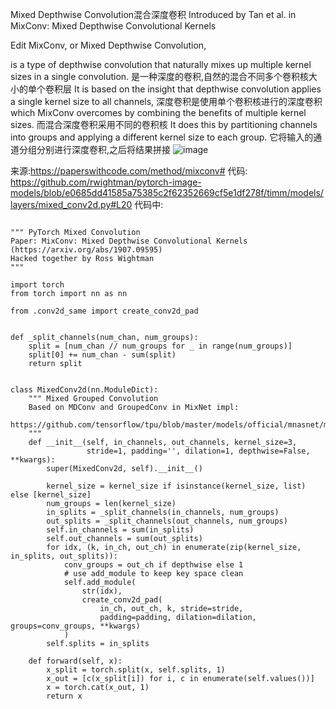 Mixed Depthwise Convolution混合深度卷积
Introduced by Tan et al. in MixConv: Mixed Depthwise Convolutional Kernels
 
 Edit
MixConv, or Mixed Depthwise Convolution, 

is a type of depthwise convolution that naturally mixes up multiple kernel sizes in a single convolution.
是一种深度的卷积,自然的混合不同多个卷积核大小的单个卷积层
It is based on the insight that depthwise convolution applies a single kernel size to all channels, 
深度卷积是使用单个卷积核进行的深度卷积
which MixConv overcomes by combining the benefits of multiple kernel sizes. 
而混合深度卷积采用不同的卷积核
It does this by partitioning channels into groups and applying a different kernel size to each group.
它将输入的通道分组分别进行深度卷积,之后将结果拼接
![image](https://user-images.githubusercontent.com/84374554/135973905-c9d77d84-aee1-4268-873e-bafea63eea37.png)

来源:https://paperswithcode.com/method/mixconv#
代码:
https://github.com/rwightman/pytorch-image-models/blob/e0685dd41585a75385c2f62352669cf5e1df278f/timm/models/layers/mixed_conv2d.py#L20
代码中:
```

""" PyTorch Mixed Convolution
Paper: MixConv: Mixed Depthwise Convolutional Kernels (https://arxiv.org/abs/1907.09595)
Hacked together by Ross Wightman
"""

import torch
from torch import nn as nn

from .conv2d_same import create_conv2d_pad


def _split_channels(num_chan, num_groups):
    split = [num_chan // num_groups for _ in range(num_groups)]
    split[0] += num_chan - sum(split)
    return split


class MixedConv2d(nn.ModuleDict):
    """ Mixed Grouped Convolution
    Based on MDConv and GroupedConv in MixNet impl:
      https://github.com/tensorflow/tpu/blob/master/models/official/mnasnet/mixnet/custom_layers.py
    """
    def __init__(self, in_channels, out_channels, kernel_size=3,
                 stride=1, padding='', dilation=1, depthwise=False, **kwargs):
        super(MixedConv2d, self).__init__()

        kernel_size = kernel_size if isinstance(kernel_size, list) else [kernel_size]
        num_groups = len(kernel_size)
        in_splits = _split_channels(in_channels, num_groups)
        out_splits = _split_channels(out_channels, num_groups)
        self.in_channels = sum(in_splits)
        self.out_channels = sum(out_splits)
        for idx, (k, in_ch, out_ch) in enumerate(zip(kernel_size, in_splits, out_splits)):
            conv_groups = out_ch if depthwise else 1
            # use add_module to keep key space clean
            self.add_module(
                str(idx),
                create_conv2d_pad(
                    in_ch, out_ch, k, stride=stride,
                    padding=padding, dilation=dilation, groups=conv_groups, **kwargs)
            )
        self.splits = in_splits

    def forward(self, x):
        x_split = torch.split(x, self.splits, 1)
        x_out = [c(x_split[i]) for i, c in enumerate(self.values())]
        x = torch.cat(x_out, 1)
        return x
```
